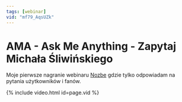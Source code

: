 ```yaml
---
tags: [webinar]
vid: "mf79_AqsUZk"
---
```


# AMA - Ask Me Anything - Zapytaj Michała Śliwińskiego

Moje pierwsze nagranie webinaru [Nozbe][n] gdzie tylko odpowiadam na pytania użytkowników i fanów.

{% include video.html id=page.vid %}

<!--More-->


[n]: https://nozbe.com/pl/?a=mike